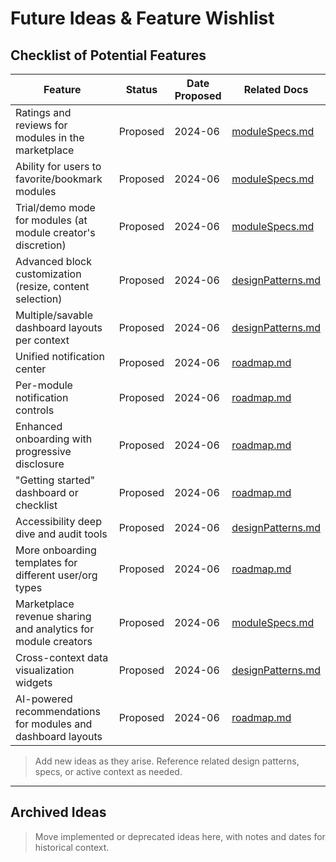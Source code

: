 <!--
Update Rules for futureIdeas.md
- Updated when new feature ideas or enhancements are proposed or prioritized.
- All changes should be dated and well-documented.
- Use cross-references to other memory bank files for related patterns or requirements.
- Archive outdated sections rather than deleting.
- Add a table of contents if file exceeds 200 lines.
- Summarize changes at the top if the update is significant.
-->

# Future Ideas & Feature Wishlist

## Checklist of Potential Features

| Feature | Status | Date Proposed | Related Docs |
|---------|--------|--------------|--------------|
| Ratings and reviews for modules in the marketplace | Proposed | 2024-06 | [moduleSpecs.md](./moduleSpecs.md) |
| Ability for users to favorite/bookmark modules | Proposed | 2024-06 | [moduleSpecs.md](./moduleSpecs.md) |
| Trial/demo mode for modules (at module creator's discretion) | Proposed | 2024-06 | [moduleSpecs.md](./moduleSpecs.md) |
| Advanced block customization (resize, content selection) | Proposed | 2024-06 | [designPatterns.md](./designPatterns.md) |
| Multiple/savable dashboard layouts per context | Proposed | 2024-06 | [designPatterns.md](./designPatterns.md) |
| Unified notification center | Proposed | 2024-06 | [roadmap.md](./roadmap.md) |
| Per-module notification controls | Proposed | 2024-06 | [roadmap.md](./roadmap.md) |
| Enhanced onboarding with progressive disclosure | Proposed | 2024-06 | [roadmap.md](./roadmap.md) |
| "Getting started" dashboard or checklist | Proposed | 2024-06 | [roadmap.md](./roadmap.md) |
| Accessibility deep dive and audit tools | Proposed | 2024-06 | [designPatterns.md](./designPatterns.md) |
| More onboarding templates for different user/org types | Proposed | 2024-06 | [roadmap.md](./roadmap.md) |
| Marketplace revenue sharing and analytics for module creators | Proposed | 2024-06 | [moduleSpecs.md](./moduleSpecs.md) |
| Cross-context data visualization widgets | Proposed | 2024-06 | [designPatterns.md](./designPatterns.md) |
| AI-powered recommendations for modules and dashboard layouts | Proposed | 2024-06 | [roadmap.md](./roadmap.md) |

> Add new ideas as they arise. Reference related design patterns, specs, or active context as needed. 

---

## Archived Ideas

> Move implemented or deprecated ideas here, with notes and dates for historical context. 